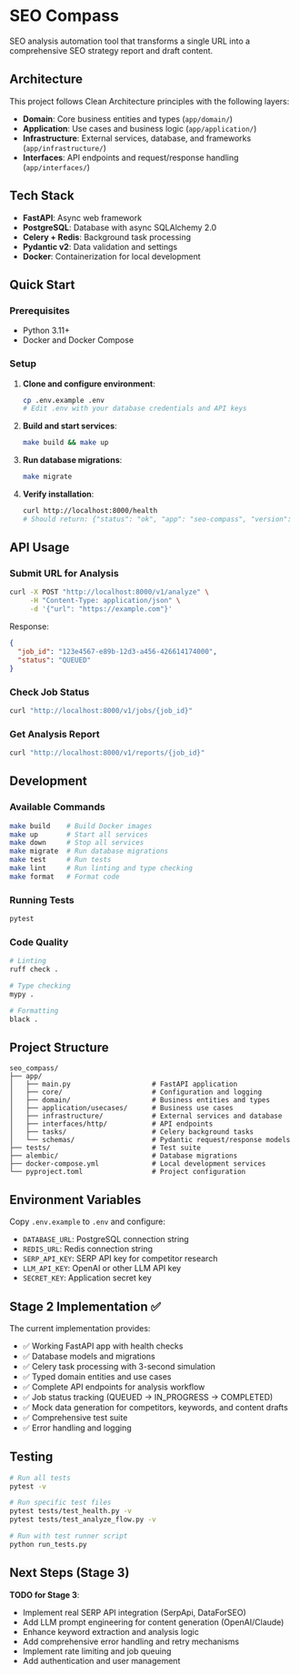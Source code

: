 # SEO Compass

SEO analysis automation tool that transforms a single URL into a comprehensive SEO strategy report and draft content.

## Architecture

This project follows Clean Architecture principles with the following layers:

- **Domain**: Core business entities and types (`app/domain/`)
- **Application**: Use cases and business logic (`app/application/`)
- **Infrastructure**: External services, database, and frameworks (`app/infrastructure/`)
- **Interfaces**: API endpoints and request/response handling (`app/interfaces/`)

## Tech Stack

- **FastAPI**: Async web framework
- **PostgreSQL**: Database with async SQLAlchemy 2.0
- **Celery + Redis**: Background task processing
- **Pydantic v2**: Data validation and settings
- **Docker**: Containerization for local development

## Quick Start

### Prerequisites

- Python 3.11+
- Docker and Docker Compose

### Setup

1. **Clone and configure environment**:
   ```bash
   cp .env.example .env
   # Edit .env with your database credentials and API keys
   ```

2. **Build and start services**:
   ```bash
   make build && make up
   ```

3. **Run database migrations**:
   ```bash
   make migrate
   ```

4. **Verify installation**:
   ```bash
   curl http://localhost:8000/health
   # Should return: {"status": "ok", "app": "seo-compass", "version": "0.1.0"}
   ```

## API Usage

### Submit URL for Analysis

```bash
curl -X POST "http://localhost:8000/v1/analyze" \
     -H "Content-Type: application/json" \
     -d '{"url": "https://example.com"}'
```

Response:
```json
{
  "job_id": "123e4567-e89b-12d3-a456-426614174000",
  "status": "QUEUED"
}
```

### Check Job Status

```bash
curl "http://localhost:8000/v1/jobs/{job_id}"
```

### Get Analysis Report

```bash
curl "http://localhost:8000/v1/reports/{job_id}"
```

## Development

### Available Commands

```bash
make build    # Build Docker images
make up       # Start all services
make down     # Stop all services
make migrate  # Run database migrations
make test     # Run tests
make lint     # Run linting and type checking
make format   # Format code
```

### Running Tests

```bash
pytest
```

### Code Quality

```bash
# Linting
ruff check .

# Type checking
mypy .

# Formatting
black .
```

## Project Structure

```
seo_compass/
├── app/
│   ├── main.py                    # FastAPI application
│   ├── core/                      # Configuration and logging
│   ├── domain/                    # Business entities and types
│   ├── application/usecases/      # Business use cases
│   ├── infrastructure/            # External services and database
│   ├── interfaces/http/           # API endpoints
│   ├── tasks/                     # Celery background tasks
│   └── schemas/                   # Pydantic request/response models
├── tests/                         # Test suite
├── alembic/                       # Database migrations
├── docker-compose.yml             # Local development services
└── pyproject.toml                 # Project configuration
```

## Environment Variables

Copy `.env.example` to `.env` and configure:

- `DATABASE_URL`: PostgreSQL connection string
- `REDIS_URL`: Redis connection string
- `SERP_API_KEY`: SERP API key for competitor research
- `LLM_API_KEY`: OpenAI or other LLM API key
- `SECRET_KEY`: Application secret key

## Stage 2 Implementation ✅

The current implementation provides:
- ✅ Working FastAPI app with health checks
- ✅ Database models and migrations
- ✅ Celery task processing with 3-second simulation
- ✅ Typed domain entities and use cases
- ✅ Complete API endpoints for analysis workflow
- ✅ Job status tracking (QUEUED → IN_PROGRESS → COMPLETED)
- ✅ Mock data generation for competitors, keywords, and content drafts
- ✅ Comprehensive test suite
- ✅ Error handling and logging

## Testing

```bash
# Run all tests
pytest -v

# Run specific test files
pytest tests/test_health.py -v
pytest tests/test_analyze_flow.py -v

# Run with test runner script
python run_tests.py
```

## Next Steps (Stage 3)

**TODO for Stage 3**:
- Implement real SERP API integration (SerpApi, DataForSEO)
- Add LLM prompt engineering for content generation (OpenAI/Claude)
- Enhance keyword extraction and analysis logic
- Add comprehensive error handling and retry mechanisms
- Implement rate limiting and job queuing
- Add authentication and user management
